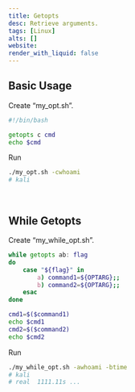 ```yaml
---
title: Getopts
desc: Retrieve arguments.
tags: [Linux]
alts: []
website:
render_with_liquid: false
---
```


## Basic Usage

Create “my_opt.sh”.

```sh
#!/bin/bash

getopts c cmd
echo $cmd
```

Run

```sh
./my_opt.sh -cwhoami
# kali
```

<br />

## While Getopts

Create “my_while_opt.sh”.

```sh
while getopts ab: flag
do
    case "${flag}" in
        a) command1=${OPTARG};;
        b) command2=${OPTARG};;
    esac
done

cmd1=$($command1)
echo $cmd1
cmd2=$($command2)
echo $cmd2
```

Run

```sh
./my_while_opt.sh -awhoami -btime
# kali
# real  1111.11s ...
```
